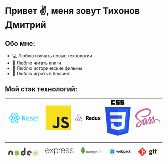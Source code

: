 # Привет :v:, меня зовут Тихонов Дмитрий

## Обо мне:

  * :computer: Люблю изучать новые технологии
  * :blue_book: Люблю читать книги
  * :movie_camera: Люблю исторические фильмы
  * :large_blue_circle: Люблю играть в боулинг

  ## Мой стэк технологий: 

  | <img src="./image/react.svg" width="200" alt="React" /> | <img src="./image/js.svg" width="150" alt="JS"/> | <img src="./image/redux.svg" width="150" alt="REDUX" /> | <img src="./image/css.svg" width="150" alt="CSS" /> | <img src="./image/sass.svg" width="150" alt="SASS" /> |
|:---:|:---:|:---:|:---:|:---:|

|<img src="./image\node.svg" width="200" alt="Node.js" /> | <img src="./image\express.svg" width="200" alt="Express" /> | <img src="./image\mongo.svg" width="150" alt="MongoDB" /> |<img src="./image\webpack.svg" width="150" alt="Webpack" /> | <img src="./image\git.svg" width="150" alt="Git" /> |
|:---:|:---:|:---:|:---:|:---:|
